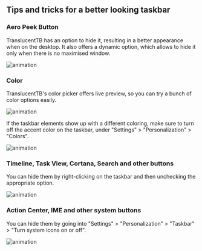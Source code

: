 ## Tips and tricks for a better looking taskbar

### Aero Peek Button

TranslucentTB has an option to hide it, resulting in a better appearance when on the desktop. It also offers a dynamic option, which allows to hide it only when there is no maximised window.

![animation](https://files.charlesmilette.net/ExtralargeVainAnnelid)


### Color

TranslucentTB's color picker offers live preview, so you can try a bunch of color options easily.

![animation](https://files.charlesmilette.net/FragrantPeriodicGander)

If the taskbar elements show up with a different coloring, make sure to turn off the accent color on the taskbar, under "Settings" > "Personalization" > "Colors".

![animation](https://files.charlesmilette.net/FewTrivialHylaeosaurus)


### Timeline, Task View, Cortana, Search and other buttons

You can hide them by right-clicking on the taskbar and then unchecking the appropriate option.

![animation](https://files.charlesmilette.net/LustrousGregariousBluewhale)


### Action Center, IME and other system buttons

You can hide them by going into "Settings" > "Personalization" > "Taskbar" > "Turn system icons on or off".

![animation](https://files.charlesmilette.net/HoarseLuckyKingfisher)
